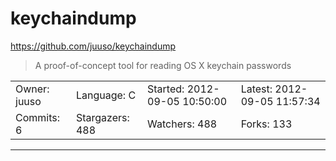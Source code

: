# keychaindump

https://github.com/juuso/keychaindump
<blockquote>
A proof-of-concept tool for reading OS X keychain passwords
</blockquote>

<table>
<tr><td>Owner: juuso</td>
    <td>Language: C</td>
    <td>Started: 2012-09-05 10:50:00</td>
    <td>Latest: 2012-09-05 11:57:34</td></tr>
<tr><td>Commits: 6</td>
    <td>Stargazers: 488</td>
    <td>Watchers: 488</td>
    <td>Forks: 133</td></tr>
</table>

---

